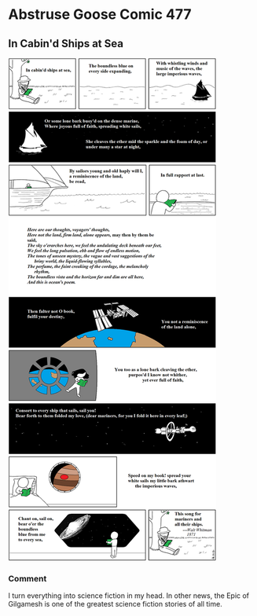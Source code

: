 # Abstruse Goose Comic 477
## In Cabin'd Ships at Sea

![image](comics/leaves_of_grass_in_spaaaaace.png)
### Comment
I turn everything into science fiction in my head. In other news, the Epic of Gilgamesh is one of the greatest science fiction stories of all time.
